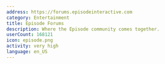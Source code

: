 ```yaml
---
address: https://forums.episodeinteractive.com
category: Entertainment
title: Episode Forums
description: Where the Episode community comes together.
userCount: 168121
icon: episode.png
activity: very high
language: en_US
---
```


